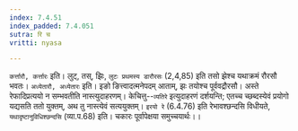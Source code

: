```yaml
---
index: 7.4.51
index_padded: 7.4.051
sutra: रि च
vritti: nyasa

---
```

`कर्त्तारौ, कर्त्तारः` इति। लुट्, तस्, झिः, `लुटः प्रथमस्य डारौरसः` (2,4,85) इति तसो झेश्च यथाक्रमं रौरसौ भवतः। `अध्येतारौ, अध्येतारः` इति। इङो ङित्त्वादत्मनेपदम् आताम्, झः तयोश्च पूर्ववद्रौरसौ। अस्ते रेफादिप्रत्ययो न सम्भवतीति नास्त्युदाहरणम्। केचित्तु--`व्यतिरे` इत्युदाहरणं दर्शयन्ति; एतच्च च्छब्दस्येवं प्रयोगो यद्यसति ततो युक्तम्, अथ तु नास्त्येवं सत्ययुक्तम्। `इरयो रे` (6.4.76) इति रेभावश्छन्दसि विधीयते, `यथादृष्टानुविधिश्छन्दसि` (व्या.प.68) इति। चकारः पूर्वापेक्षया समुच्चयार्थः।।